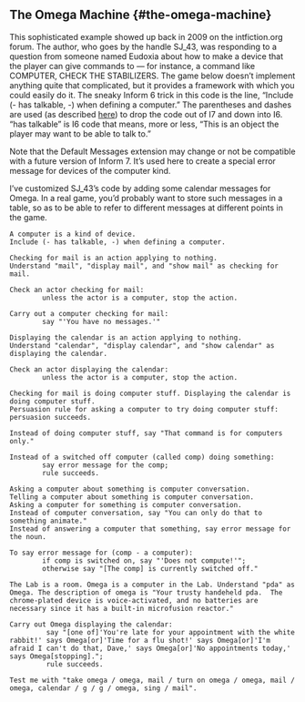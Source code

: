## The Omega Machine {#the-omega-machine}

This sophisticated example showed up back in 2009 on the intfiction.org forum. The author, who goes by the handle SJ_43, was responding to a question from someone named Eudoxia about how to make a device that the player can give commands to — for instance, a command like COMPUTER, CHECK THE STABILIZERS. The game below doesn’t implement anything quite that complicated, but it provides a framework with which you could easily do it. The sneaky Inform 6 trick in this code is the line, “Include (- has talkable, -) when defining a computer.” The parentheses and dashes are used (as described [here](../chapter_10_advanced_topics/special_features_in_glulx.md#special-features-in-glulx)) to drop the code out of I7 and down into I6. “has talkable” is I6 code that means, more or less, “This is an object the player may want to be able to talk to.”

Note that the Default Messages extension may change or not be compatible with a future version of Inform 7\. It’s used here to create a special error message for devices of the computer kind.

I’ve customized SJ_43’s code by adding some calendar messages for Omega. In a real game, you’d probably want to store such messages in a table, so as to be able to refer to different messages at different points in the game.

```inform7
A computer is a kind of device.
Include (- has talkable, -) when defining a computer.

Checking for mail is an action applying to nothing.
Understand "mail", "display mail", and "show mail" as checking for mail.

Check an actor checking for mail:
      	unless the actor is a computer, stop the action.

Carry out a computer checking for mail:
      	say "'You have no messages.'"

Displaying the calendar is an action applying to nothing.
Understand "calendar", "display calendar", and "show calendar" as displaying the calendar.

Check an actor displaying the calendar:
      	unless the actor is a computer, stop the action.

Checking for mail is doing computer stuff. Displaying the calendar is doing computer stuff.
Persuasion rule for asking a computer to try doing computer stuff: persuasion succeeds.

Instead of doing computer stuff, say "That command is for computers only."

Instead of a switched off computer (called comp) doing something:
      	say error message for the comp;
      	rule succeeds.

Asking a computer about something is computer conversation.
Telling a computer about something is computer conversation.
Asking a computer for something is computer conversation.
Instead of computer conversation, say "You can only do that to something animate."
Instead of answering a computer that something, say error message for the noun.

To say error message for (comp - a computer):
      	if comp is switched on, say "'Does not compute!'";
      	otherwise say "[The comp] is currently switched off."

The Lab is a room. Omega is a computer in the Lab. Understand "pda" as Omega. The description of omega is "Your trusty handeheld pda.  The chrome-plated device is voice-activated, and no batteries are necessary since it has a built-in microfusion reactor."

Carry out Omega displaying the calendar:
	     say "[one of]'You're late for your appointment with the white rabbit!' says Omega[or]'Time for a flu shot!' says Omega[or]'I'm afraid I can't do that, Dave,' says Omega[or]'No appointments today,' says Omega[stopping].";
	     rule succeeds.

Test me with "take omega / omega, mail / turn on omega / omega, mail / omega, calendar / g / g / omega, sing / mail".
```
